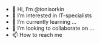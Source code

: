 - 👋 Hi, I’m @tonisorkin
- 👀 I’m interested in IT-specialists
- 🌱 I’m currently learning ...
- 💞️ I’m looking to collaborate on ...
- 📫 How to reach me

<!---
tonisorkin/tonisorkin is a ✨ special ✨ repository because its `README.md` (this file) appears on your GitHub profile.
You can click the Preview link to take a look at your changes.
--->

